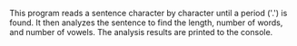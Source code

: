 This program reads a sentence character by character until a period ('.') is found.
It then analyzes the sentence to find the length, number of words, and number of vowels.
The analysis results are printed to the console.
